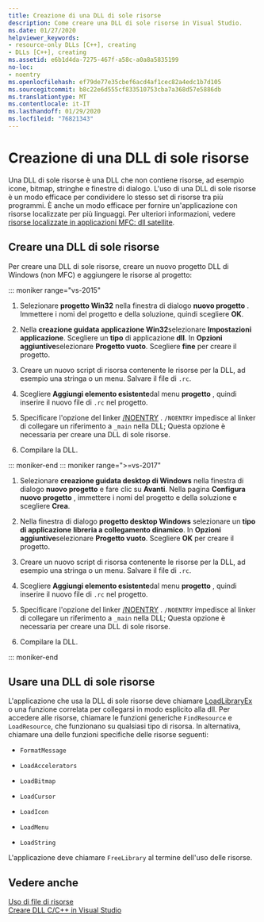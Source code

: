 ```yaml
---
title: Creazione di una DLL di sole risorse
description: Come creare una DLL di sole risorse in Visual Studio.
ms.date: 01/27/2020
helpviewer_keywords:
- resource-only DLLs [C++], creating
- DLLs [C++], creating
ms.assetid: e6b1d4da-7275-467f-a58c-a0a8a5835199
no-loc:
- noentry
ms.openlocfilehash: ef79de77e35cbef6acd4af1cec82a4edc1b7d105
ms.sourcegitcommit: b8c22e6d555cf833510753cba7a368d57e5886db
ms.translationtype: MT
ms.contentlocale: it-IT
ms.lasthandoff: 01/29/2020
ms.locfileid: "76821343"
---
```

# <a name="creating-a-resource-only-dll"></a>Creazione di una DLL di sole risorse

Una DLL di sole risorse è una DLL che non contiene risorse, ad esempio icone, bitmap, stringhe e finestre di dialogo. L'uso di una DLL di sole risorse è un modo efficace per condividere lo stesso set di risorse tra più programmi. È anche un modo efficace per fornire un'applicazione con risorse localizzate per più linguaggi. Per ulteriori informazioni, vedere [risorse localizzate in applicazioni MFC: dll satellite](localized-resources-in-mfc-applications-satellite-dlls.md).

## <a name="create-a-resource-only-dll"></a>Creare una DLL di sole risorse

Per creare una DLL di sole risorse, creare un nuovo progetto DLL di Windows (non MFC) e aggiungere le risorse al progetto:

::: moniker range="vs-2015"

1. Selezionare **progetto Win32** nella finestra di dialogo **nuovo progetto** . Immettere i nomi del progetto e della soluzione, quindi scegliere **OK**.

1. Nella **creazione guidata applicazione Win32**selezionare **Impostazioni applicazione**. Scegliere un **tipo** di applicazione **dll**. In **Opzioni aggiuntive**selezionare **Progetto vuoto**. Scegliere **fine** per creare il progetto.

1. Creare un nuovo script di risorsa contenente le risorse per la DLL, ad esempio una stringa o un menu. Salvare il file di `.rc`.

1. Scegliere **Aggiungi elemento esistente**dal menu **progetto** , quindi inserire il nuovo file di `.rc` nel progetto.

1. Specificare l'opzione del linker [/NOENTRY](reference/noentry-no-entry-point.md) . `/NOENTRY` impedisce al linker di collegare un riferimento a `_main` nella DLL; Questa opzione è necessaria per creare una DLL di sole risorse.

1. Compilare la DLL.

::: moniker-end
::: moniker range=">=vs-2017"

1. Selezionare **creazione guidata desktop di Windows** nella finestra di dialogo **nuovo progetto** e fare clic su **Avanti**. Nella pagina **Configura nuovo progetto** , immettere i nomi del progetto e della soluzione e scegliere **Crea**.

1. Nella finestra di dialogo **progetto desktop Windows** selezionare un **tipo di applicazione** **libreria a collegamento dinamico**. In **Opzioni aggiuntive**selezionare **Progetto vuoto**. Scegliere **OK** per creare il progetto.

1. Creare un nuovo script di risorsa contenente le risorse per la DLL, ad esempio una stringa o un menu. Salvare il file di `.rc`.

1. Scegliere **Aggiungi elemento esistente**dal menu **progetto** , quindi inserire il nuovo file di `.rc` nel progetto.

1. Specificare l'opzione del linker [/NOENTRY](reference/noentry-no-entry-point.md) . `/NOENTRY` impedisce al linker di collegare un riferimento a `_main` nella DLL; Questa opzione è necessaria per creare una DLL di sole risorse.

1. Compilare la DLL.

::: moniker-end

## <a name="use-a-resource-only-dll"></a>Usare una DLL di sole risorse

L'applicazione che usa la DLL di sole risorse deve chiamare [LoadLibraryEx](loadlibrary-and-afxloadlibrary.md) o una funzione correlata per collegarsi in modo esplicito alla dll. Per accedere alle risorse, chiamare le funzioni generiche `FindResource` e `LoadResource`, che funzionano su qualsiasi tipo di risorsa. In alternativa, chiamare una delle funzioni specifiche delle risorse seguenti:

- `FormatMessage`

- `LoadAccelerators`

- `LoadBitmap`

- `LoadCursor`

- `LoadIcon`

- `LoadMenu`

- `LoadString`

L'applicazione deve chiamare `FreeLibrary` al termine dell'uso delle risorse.

## <a name="see-also"></a>Vedere anche

[Uso di file di risorse](../windows/working-with-resource-files.md)\
[Creare DLL C/C++ in Visual Studio](dlls-in-visual-cpp.md)
